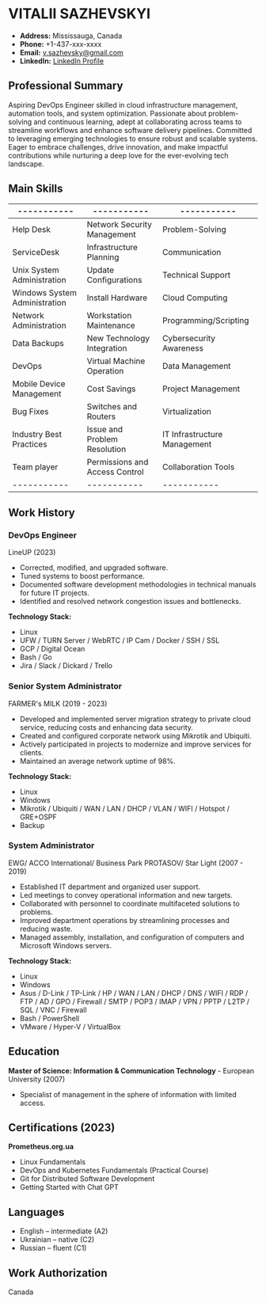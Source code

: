 # VITALII SAZHEVSKYI

- **Address:** Mississauga, Canada
- **Phone:** +1-437-xxx-xxxx
- **Email:** v.sazhevsky@gmail.com
- **LinkedIn:** [LinkedIn Profile](https://www.linkedin.com/in/vitalii-sazhevskyi-32982a6a/)

## Professional Summary

Aspiring DevOps Engineer skilled in cloud infrastructure management, automation tools, and system optimization. Passionate about problem-solving and continuous learning, adept at collaborating across teams to streamline workflows and enhance software delivery pipelines. Committed to leveraging emerging technologies to ensure robust and scalable systems. Eager to embrace challenges, drive innovation, and make impactful contributions while nurturing a deep love for the ever-evolving tech landscape.

## Main Skills

| ----------- | ----------- | ----------- |
| ----------- | ----------- | ----------- |
| Help Desk      | Network Security Management | Problem-Solving      |
| ServiceDesk | Infrastructure Planning | Communication      |
| Unix System Administration | Update Configurations | Technical Support      |
| Windows System Administration | Install Hardware | Cloud Computing      |
| Network Administration | Workstation Maintenance | Programming/Scripting      |
| Data Backups | New Technology Integration | Cybersecurity Awareness      |
| DevOps | Virtual Machine Operation | Data Management      |
| Mobile Device Management | Cost Savings | Project Management      |
| Bug Fixes | Switches and Routers | Virtualization      |
| Industry Best Practices | Issue and Problem Resolution | IT Infrastructure Management      |
| Team player | Permissions and Access Control | Collaboration Tools      |
| ----------- | ----------- | ----------- |

## Work History

### DevOps Engineer
LineUP (2023)
- Corrected, modified, and upgraded software.
- Tuned systems to boost performance.
- Documented software development methodologies in technical manuals for future IT projects.
- Identified and resolved network congestion issues and bottlenecks.

**Technology Stack:**
  - Linux
  - UFW / TURN Server / WebRTC / IP Cam / Docker / SSH / SSL
  - GCP / Digital Ocean
  - Bash / Go
  - Jira / Slack / Dickard / Trello

### Senior System Administrator
FARMER's MILK (2019 - 2023)
- Developed and implemented server migration strategy to private cloud service, reducing costs and enhancing data security.
- Created and configured corporate network using Mikrotik and Ubiquiti.
- Actively participated in projects to modernize and improve services for clients.
- Maintained an average network uptime of 98%.

**Technology Stack:**
  - Linux
  - Windows
  - Mikrotik / Ubiquiti / WAN / LAN / DHCP / VLAN / WIFI / Hotspot / GRE+OSPF
  - Backup

### System Administrator
EWG/ АCCО International/ Business Park PROTASOV/ Star Light (2007 - 2019)
- Established IT department and organized user support.
- Led meetings to convey operational information and new targets.
- Collaborated with personnel to coordinate multifaceted solutions to problems.
- Improved department operations by streamlining processes and reducing waste.
- Managed assembly, installation, and configuration of computers and Microsoft Windows servers.

**Technology Stack:**
  - Linux
  - Windows
  - Asus / D-Link / TP-Link / HP / WAN / LAN / DHCP / DNS / WIFI / RDP / FTP / AD / GPO / Firewall / SMTP / POP3 / IMAP / VPN / PPTP / L2TP / SQL / VNC / Firewall
  - Bash / PowerShell
  - VMware / Hyper-V / VirtualBox

## Education

**Master of Science: Information & Communication Technology** - European University (2007)
  - Specialist of management in the sphere of information with limited access.

## Certifications (2023)

**Prometheus.org.ua**
  - Linux Fundamentals
  - DevOps and Kubernetes Fundamentals (Practical Course)
  - Git for Distributed Software Development
  - Getting Started with Chat GPT

## Languages

- English – intermediate (A2)
- Ukrainian – native (C2)
- Russian – fluent (C1)

## Work Authorization

Canada
